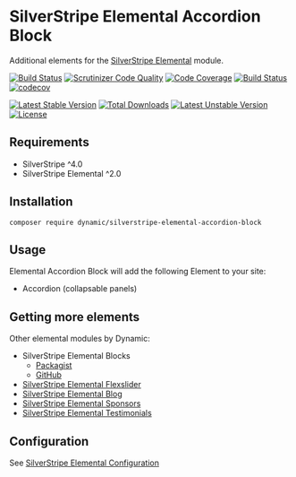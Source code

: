 # SilverStripe Elemental Accordion Block

Additional elements for the [SilverStripe Elemental](https://github.com/dnadesign/silverstripe-elemental) module.

[![Build Status](https://travis-ci.org/dynamic/silverstripe-elemental-accordion.svg?branch=master)](https://travis-ci.org/dynamic/silverstripe-elemental-accordion)
[![Scrutinizer Code Quality](https://scrutinizer-ci.com/g/dynamic/silverstripe-elemental-accordion/badges/quality-score.png?b=master)](https://scrutinizer-ci.com/g/dynamic/silverstripe-elemental-accordion/?branch=master)
[![Code Coverage](https://scrutinizer-ci.com/g/dynamic/silverstripe-elemental-accordion/badges/coverage.png?b=master)](https://scrutinizer-ci.com/g/dynamic/silverstripe-elemental-accordion/?branch=master)
[![Build Status](https://scrutinizer-ci.com/g/dynamic/silverstripe-elemental-accordion/badges/build.png?b=master)](https://scrutinizer-ci.com/g/dynamic/silverstripe-elemental-accordion/build-status/master)
[![codecov](https://codecov.io/gh/dynamic/silverstripe-elemental-accordion-block/branch/master/graph/badge.svg)](https://codecov.io/gh/dynamic/silverstripe-elemental-accordion-block)

[![Latest Stable Version](https://poser.pugx.org/dynamic/silverstripe-elemental-accordion-block/v/stable)](https://packagist.org/packages/dynamic/silverstripe-elemental-accordion-block)
[![Total Downloads](https://poser.pugx.org/dynamic/silverstripe-elemental-accordion-block/downloads)](https://packagist.org/packages/dynamic/silverstripe-elemental-accordion-block)
[![Latest Unstable Version](https://poser.pugx.org/dynamic/silverstripe-elemental-accordion-block/v/unstable)](https://packagist.org/packages/dynamic/silverstripe-elemental-accordion-block)
[![License](https://poser.pugx.org/dynamic/silverstripe-elemental-accordion-block/license)](https://packagist.org/packages/dynamic/silverstripe-elemental-accordion-block)


## Requirements

* SilverStripe ^4.0
* SilverStripe Elemental ^2.0

## Installation

`composer require dynamic/silverstripe-elemental-accordion-block`

## Usage

Elemental Accordion Block will add the following Element to your site:

* Accordion (collapsable panels)

## Getting more elements

Other elemental modules by Dynamic:

* SilverStripe Elemental Blocks
	* [Packagist](https://packagist.org/packages/dynamic/silverstripe-elemental-blocks)
	* [GitHub](https://github.com/dynamic/silverstripe-elemental-blocks)
* [SilverStripe Elemental Flexslider](https://github.com/dynamic/silverstripe-elemental-flexslider)  
* [SilverStripe Elemental Blog](https://github.com/dynamic/silverstripe-elemental-blog)  
* [SilverStripe Elemental Sponsors](https://github.com/dynamic/silverstripe-elemental-sponsors)  
* [SilverStripe Elemental Testimonials](https://github.com/dynamic/silverstripe-elemental-testimonials) 

## Configuration

See [SilverStripe Elemental Configuration](https://github.com/dnadesign/silverstripe-elemental#configuration)